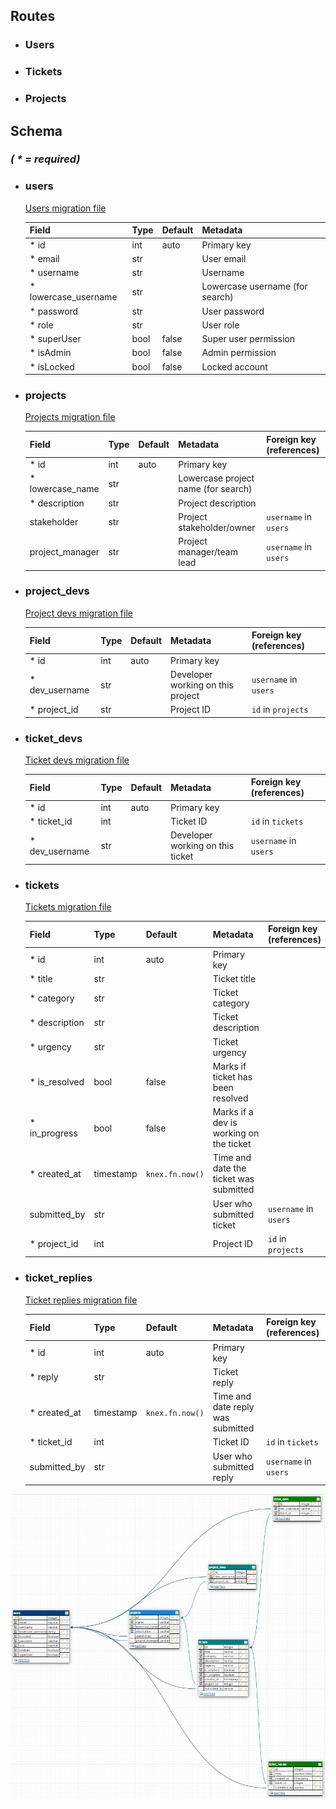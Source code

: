 ## **Routes**

-  ### Users

-  ### Tickets

-  ### Projects

## **Schema**

### _( \* = required)_

-  ### **users**

   <a href="http://example.com/" target="_blank">Users migration file</a>

   | Field                 | Type | Default | Metadata                        |
   | --------------------- | ---- | ------- | ------------------------------- |
   | \* id                 | int  | auto    | Primary key                     |
   | \* email              | str  |         | User email                      |
   | \* username           | str  |         | Username                        |
   | \* lowercase_username | str  |         | Lowercase username (for search) |
   | \* password           | str  |         | User password                   |
   | \* role               | str  |         | User role                       |
   | \* superUser          | bool | false   | Super user permission           |
   | \* isAdmin            | bool | false   | Admin permission                |
   | \* isLocked           | bool | false   | Locked account                  |

-  ### **projects**

   <a href="http://example.com/" target="_blank">Projects migration file</a>

   | Field             | Type | Default | Metadata                            | Foreign key (references) |
   | ----------------- | ---- | ------- | ----------------------------------- | ------------------------ |
   | \* id             | int  | auto    | Primary key                         |                          |
   | \* lowercase_name | str  |         | Lowercase project name (for search) |                          |
   | \* description    | str  |         | Project description                 |                          |
   | stakeholder       | str  |         | Project stakeholder/owner           | `username` in `users`    |
   | project_manager   | str  |         | Project manager/team lead           | `username` in `users`    |

-  ### project_devs

   <a href="http://example.com/" target="_blank">Project devs migration file</a>

   | Field           | Type | Default | Metadata                          | Foreign key (references) |
   | --------------- | ---- | ------- | --------------------------------- | ------------------------ |
   | \* id           | int  | auto    | Primary key                       |                          |
   | \* dev_username | str  |         | Developer working on this project | `username` in `users`    |
   | \* project_id   | str  |         | Project ID                        | `id` in `projects`       |

-  ### **ticket_devs**

   <a href="http://example.com/" target="_blank">Ticket devs migration file</a>

   | Field           | Type | Default | Metadata                         | Foreign key (references) |
   | --------------- | ---- | ------- | -------------------------------- | ------------------------ |
   | \* id           | int  | auto    | Primary key                      |                          |
   | \* ticket_id    | int  |         | Ticket ID                        | `id` in `tickets`        |
   | \* dev_username | str  |         | Developer working on this ticket | `username` in `users`    |

-  ### **tickets**

   <a href="http://example.com/" target="_blank">Tickets migration file</a>

   | Field          | Type      | Default         | Metadata                                | Foreign key (references) |
   | -------------- | --------- | --------------- | --------------------------------------- | ------------------------ |
   | \* id          | int       | auto            | Primary key                             |                          |
   | \* title       | str       |                 | Ticket title                            |                          |
   | \* category    | str       |                 | Ticket category                         |                          |
   | \* description | str       |                 | Ticket description                      |                          |
   | \* urgency     | str       |                 | Ticket urgency                          |                          |
   | \* is_resolved | bool      | false           | Marks if ticket has been resolved       |                          |
   | \* in_progress | bool      | false           | Marks if a dev is working on the ticket |                          |
   | \* created_at  | timestamp | `knex.fn.now()` | Time and date the ticket was submitted  |                          |
   | submitted_by   | str       |                 | User who submitted ticket               | `username` in `users`    |
   | \* project_id  | int       |                 | Project ID                              | `id` in `projects`       |

-  ### **ticket_replies**

   <a href="http://example.com/" target="_blank">Ticket replies migration file</a>

   | Field         | Type      | Default         | Metadata                          | Foreign key (references) |
   | ------------- | --------- | --------------- | --------------------------------- | ------------------------ |
   | \* id         | int       | auto            | Primary key                       |                          |
   | \* reply      | str       |                 | Ticket reply                      |                          |
   | \* created_at | timestamp | `knex.fn.now()` | Time and date reply was submitted |                          |
   | \* ticket_id  | int       |                 | Ticket ID                         | `id` in `tickets`        |
   | submitted_by  | str       |                 | User who submitted reply          | `username` in `users`    |

![View DB Schema Image](anteaters-schema.JPG)
